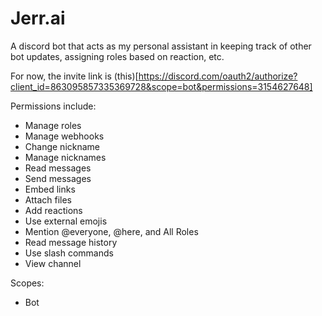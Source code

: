 # Jerr.ai
A discord bot that acts as my personal assistant in keeping track of other bot updates, assigning roles based on reaction, etc.

For now, the invite link is (this)[https://discord.com/oauth2/authorize?client_id=863095857335369728&scope=bot&permissions=3154627648]

Permissions include:
- Manage roles
- Manage webhooks
- Change nickname
- Manage nicknames
- Read messages
- Send messages
- Embed links
- Attach files
- Add reactions
- Use external emojis
- Mention @everyone, @here, and All Roles
- Read message history
- Use slash commands
- View channel

Scopes:
- Bot